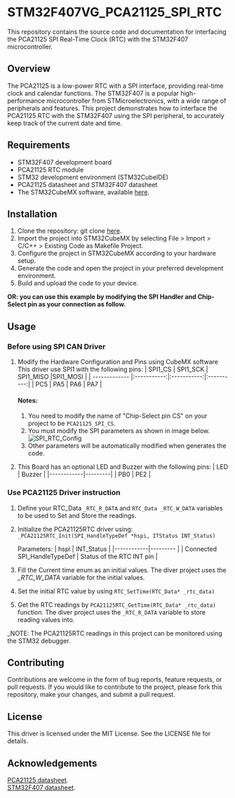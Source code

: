 # STM32F407VG_PCA21125_SPI_RTC
This repository contains the source code and documentation for interfacing the PCA21125 SPI Real-Time Clock (RTC) with the STM32F407 microcontroller.

## Overview
The PCA21125 is a low-power RTC with a SPI interface, providing real-time clock and calendar functions. The STM32F407 is a popular high-performance microcontroller from STMicroelectronics, with a wide range of peripherals and features. This project demonstrates how to interface the PCA21125 RTC with the STM32F407 using the SPI peripheral, to accurately keep track of the current date and time.

## Requirements
* STM32F407 development board
* PCA21125 RTC module
* STM32 development environment (STM32CubeIDE)
* PCA21125 datasheet and STM32F407 datasheet
* The STM32CubeMX software, available [here](https://www.st.com/en/development-tools/stm32cubemx.html).

## Installation
1. Clone the repository:
git clone [here](https://github.com/Mahmoud-Sharabati/STM32F407VG_PCA21125_SPI_RTC.git).
2. Import the project into STM32CubeMX by selecting File > Import > C/C++ > Existing Code as Makefile Project.
3. Configure the project in STM32CubeMX according to your hardware setup.
4. Generate the code and open the project in your preferred development environment.
5. Build and upload the code to your device.

**OR: you can use this example by modifying the SPI Handler and Chip-Select pin as your connection as follow.**

## Usage

### Before using SPI CAN Driver
1. Modify the Hardware Configuration and Pins using CubeMX software
    This driver use SPI1 with the following pins:
    | SPI1_CS       | SPI1_SCK    | SPI1_MISO   |SPI1_MOSI   |
    | ------------- |:-----------:|:-----------:|:----------:|
    | PC5	    | PA5	  | PA6        | PA7	     |

	#### Notes:																	
	1. You need to modify the name of "Chip-Select pin CS" on your project to be `PCA21125_SPI_CS`.
	2. You must modify the SPI parameters as shown in image below.  
	![SPI_RTC_Config](https://user-images.githubusercontent.com/16566502/217271789-834afec2-b3bb-41af-882d-fa5258ebfe6b.png)  
	3. Other parameters will be automatically modified when generates the code.

2. This Board has an optional LED and Buzzer with the following pins:
   | LED	| Buzzer  |
   |------------|---------|
   | PB0	| PE2	  |

 ### Use PCA21125 Driver instruction
1. Define your RTC_Data `_RTC_R_DATA` and `RTC_Data _RTC_W_DATA` variables to be used to Set and Store the readings.

2. Initialize the PCA21125RTC driver using: `_PCA21125RTC_Init(SPI_HandleTypeDef *hspi, ITStatus INT_Status)`

	Parameters:
   | hspi | INT_Status |
   |------------|--------- |
   | Connected SPI_HandleTypeDef | Status of the RTC INT pin |
   
3. Fill the Current time enum as an initial values. The diver project uses the *_RTC_W_DATA* variable for the initial values.  
4. Set the initial RTC value by using `RTC_SetTime(RTC_Data* _rtc_data)`
5. Get the RTC readings by `PCA21125RTC_GetTime(RTC_Data* _rtc_data)` function. The diver project uses the `_RTC_R_DATA` variable to store reading values into. 

_NOTE: The PCA21125RTC readings in this project can be monitored using the STM32 debugger.

## Contributing
Contributions are welcome in the form of bug reports, feature requests, or pull requests. If you would like to contribute to the project, please fork this repository, make your changes, and submit a pull request.

## License
This driver is licensed under the MIT License. See the LICENSE file for details.

## Acknowledgements
[PCA21125 datasheet](https://www.nxp.com/docs/en/data-sheet/PCA21125.pdf).  
[STM32F407 datasheet](https://www.st.com/resource/en/datasheet/stm32f407vg.pdf).
